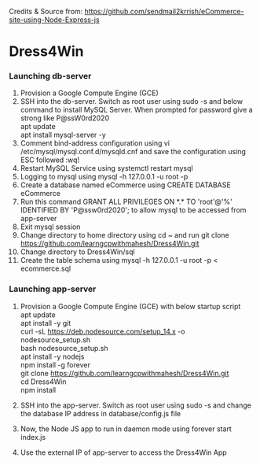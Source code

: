 Credits & Source from: https://github.com/sendmail2krrish/eCommerce-site-using-Node-Express-js

# Dress4Win

### Launching db-server
1. Provision a Google Compute Engine (GCE) <br/>
2. SSH into the db-server. Switch as root user using sudo -s and below command to install MySQL Server. When prompted for password give a strong like P@ssW0rd2020 <br/>
apt update <br/>
apt install mysql-server -y <br/>
3. Comment bind-address configuration using vi /etc/mysql/mysql.conf.d/mysqld.cnf and save the configuration using ESC followed :wq! <br/>
4. Restart MySQL Service using systemctl restart mysql <br/>
5. Logging to mysql using mysql -h 127.0.0.1 -u root -p  <br/>
6. Create a database named eCommerce using CREATE DATABASE eCommerce <br/>
7. Run this command GRANT ALL PRIVILEGES ON \*.\* TO 'root'@'%' IDENTIFIED BY 'P@ssw0rd2020'; to allow mysql to be accessed from app-server <br/>
7. Exit mysql session <br/>
8. Change directory to home directory using cd ~ and run git clone https://github.com/learngcpwithmahesh/Dress4Win.git  <br/>
9. Change directory to Dress4Win/sql <br/>
10. Create the table schema using mysql -h 127.0.0.1 -u root -p < ecommerce.sql <br/>
 
### Launching app-server

1. Provision a Google Compute Engine (GCE) with below startup script <br/>
apt update <br/>
apt install -y git <br/>
curl -sL https://deb.nodesource.com/setup_14.x -o nodesource_setup.sh <br/>
bash nodesource_setup.sh <br/>
apt install -y nodejs <br/>
npm install -g forever <br/>
git clone https://github.com/learngcpwithmahesh/Dress4Win.git <br/>
cd Dress4Win <br/>
npm install <br/>

2. SSH into the app-server. Switch as root user using sudo -s and change the database IP address in database/config.js file <br/>
3. Now, the Node JS app to run in daemon mode using forever start index.js <br/>
4. Use the external IP of app-server to access the Dress4Win App <br/>
